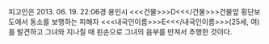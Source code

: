 피고인은 2013. 06. 19. 22:06경 용인시 <<<건물>>>D<<</건물>>>건물앞 횡단보도에서 동소를 보행하는 피해자 <<<내국인이름>>>E<<</내국인이름>>>(25세, 여)를 발견하고 그녀와 지나칠 때 왼손으로 그녀의 음부를 만져서 추행한 것이다.